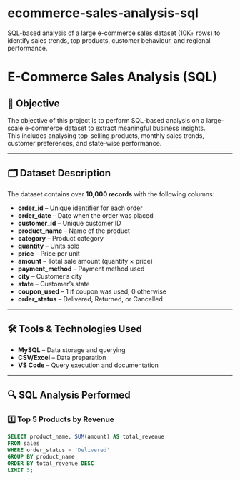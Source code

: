 # ecommerce-sales-analysis-sql
SQL-based analysis of a large e-commerce sales dataset (10K+ rows) to identify sales trends, top products, customer behaviour, and regional performance.

# E-Commerce Sales Analysis (SQL)

## 📌 Objective
The objective of this project is to perform SQL-based analysis on a large-scale e-commerce dataset to extract meaningful business insights.  
This includes analysing top-selling products, monthly sales trends, customer preferences, and state-wise performance.

---

## 🗂 Dataset Description
The dataset contains over **10,000 records** with the following columns:
- **order_id** – Unique identifier for each order  
- **order_date** – Date when the order was placed  
- **customer_id** – Unique customer ID  
- **product_name** – Name of the product  
- **category** – Product category  
- **quantity** – Units sold  
- **price** – Price per unit  
- **amount** – Total sale amount (quantity × price)  
- **payment_method** – Payment method used  
- **city** – Customer’s city  
- **state** – Customer’s state  
- **coupon_used** – 1 if coupon was used, 0 otherwise  
- **order_status** – Delivered, Returned, or Cancelled  

---

## 🛠 Tools & Technologies Used
- **MySQL** – Data storage and querying  
- **CSV/Excel** – Data preparation  
- **VS Code** – Query execution and documentation  

---

## 🔍 SQL Analysis Performed

### 1️⃣ Top 5 Products by Revenue
```sql
SELECT product_name, SUM(amount) AS total_revenue
FROM sales
WHERE order_status = 'Delivered'
GROUP BY product_name
ORDER BY total_revenue DESC
LIMIT 5;
